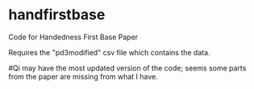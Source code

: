 # handfirstbase
Code for Handedness First Base Paper

Requires the "pd3modified" csv file which contains the data.

#Qi may have the most updated version of the code; seems some parts from the paper are missing from what I have.
